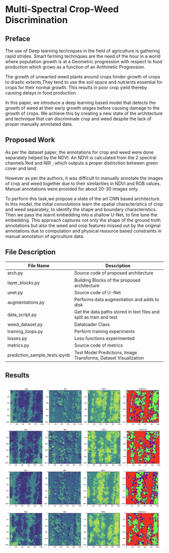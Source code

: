 # Multi-Spectral Crop-Weed Discrimination

## Preface

<p>
    The use of Deep learning techniques in the field of agriculture is gathering rapid strides. Smart farming techniques are the need of the hour in a world where population growth is at a Geometric progression with respect to food production which grows as a function of an Arithmetic Progression. 
</p>
<p>
    The growth of unwanted weed plants around crops hinder growth of crops to drastic extents,They tend to use the soil space and nutrients essential for crops for their normal growth. This results in poor crop yield thereby causing delays in food production.
</p>

<p>
    In this paper, we introduce a deep learning based model that detects the growth of weed at their early growth stages before causing damage to the growth of crops. We achieve this by creating a new state of the architecture and technique that can discriminate crop and weed despite the lack of proper manually annotated data.
</p>

## Proposed Work

<p>
    As per the  dataset paper, the annotations for crop and weed were done separately helped by the NDVI. An NDVI is calculated from the 2 spectral channels Red and NIR , which outputs a proper distinction between green cover and land. 
</p>

<p>
    However as per the authors, it was difficult to manually annotate the images of crop and weed together due to their similarities in NDVI and RGB values. Manual annotations were provided for about 20-30 images only. 
</p>

<p>
    To perform this task,we propose a state of the art CNN based architecture. In  this model, the initial convolutions learn the spatial characteristics of crop and weed separately, to identify the shape and boundary characteristics. Then we pass the learnt embedding into a shallow U-Net, to fine tune the embedding. This approach captures not only the shape of the ground truth annotations but also the weed and crop features missed out by the original annotations due to computation and physical resource based constraints in manual annotation of agriculture data.
</p>

## File Description

| File Name                     | Description                                                         |
| ----------------------------- | ------------------------------------------------------------------- |
| arch.py                       | Source code of proposed architecture                                |
| layer_blocks.py               | Building Blocks of the proposed architecture                        |
| unet.py                       | Source code of U-Net                                                |
| augmentations.py              | Performs data augmentation and adds to disk                         |
| data_script.py                | Get the data paths stored in text files and split as train and test |
| weed_dataset.py               | Dataloader Class                                                    |
| training_loops.py             | Perform training experiments                                        |
| losses.py                     | Loss functions experimented                                         |
| metrics.py                    | Source code of metrics                                              |
| prediction_sample_tests.ipynb | Test Model Predictions, Image Transforms, Dataset Visualization     |

## Results

<div align="center">
    <img src="./results/output_1.png" alt="Result_1">
    <img src="./results/output_2.png" alt="Result_2">
    <img src="./results/output_3.png" alt="Result_3">
    <img src="./results/output_4.png" alt="Result_4">
</div>
